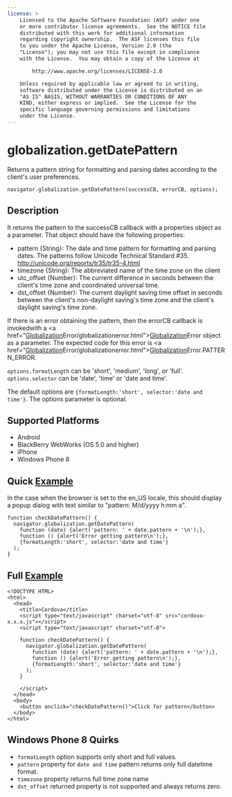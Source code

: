 ```yaml
---
license: >
    Licensed to the Apache Software Foundation (ASF) under one
    or more contributor license agreements.  See the NOTICE file
    distributed with this work for additional information
    regarding copyright ownership.  The ASF licenses this file
    to you under the Apache License, Version 2.0 (the
    "License"); you may not use this file except in compliance
    with the License.  You may obtain a copy of the License at

        http://www.apache.org/licenses/LICENSE-2.0

    Unless required by applicable law or agreed to in writing,
    software distributed under the License is distributed on an
    "AS IS" BASIS, WITHOUT WARRANTIES OR CONDITIONS OF ANY
    KIND, either express or implied.  See the License for the
    specific language governing permissions and limitations
    under the License.
---
```


globalization.getDatePattern
===========

Returns a pattern string for formatting and parsing dates according to the client's user preferences.

    navigator.globalization.getDatePattern(successCB, errorCB, options);
    
Description
-----------

It returns the pattern to the successCB callback with a properties object as a parameter. That object should have the following properties:

- pattern {String}: The date and time pattern for formatting and parsing dates.  The patterns follow Unicode Technical Standard #35. <http://unicode.org/reports/tr35/tr35-4.html>
- timezone {String}: The abbreviated name of the time zone on the client
- utc\_offset {Number}: The current difference in seconds between the client's time zone and coordinated universal time.
- dst\_offset {Number}: The current daylight saving time offset in seconds between the client's non-daylight saving's time zone and the client's daylight saving's time zone.

If there is an error obtaining the pattern, then the errorCB callback is invokedwith a <a href="<a href="globalization.html">Globalization</a>Error/globalizationerror.html"><a href="globalization.html">Globalization</a>Error</a> object as a parameter. The expected code for this error is <a href="<a href="globalization.html">Globalization</a>Error/globalizationerror.html"><a href="globalization.html">Globalization</a>Error</a>.PATTERN\_ERROR.

`options.formatLength` can be 'short', 'medium', 'long', or 'full'.
`options.selector` can be 'date', 'time' or 'date and time'.

The default options are `{formatLength:'short', selector:'date and time'}`.
The options parameter is optional.

Supported Platforms
-------------------

- Android
- BlackBerry WebWorks (OS 5.0 and higher)
- iPhone
- Windows Phone 8

Quick <a href="../storage/storage.opendatabase.html">Example</a>
-------------

In the case when the browser is set to the en\_US locale, this should display a popup dialog with text similar to "pattern: M/d/yyyy h:mm a".

    function checkDatePattern() {
      navigator.globalization.getDatePattern(
        function (date) {alert('pattern: ' + date.pattern + '\n');},
        function () {alert('Error getting pattern\n');},
        {formatLength:'short', selector:'date and time'}
      );
    }

Full <a href="../storage/storage.opendatabase.html">Example</a>
------------

    <!DOCTYPE HTML>
    <html>
      <head>
        <title>Cordova</title>
        <script type="text/javascript" charset="utf-8" src="cordova-x.x.x.js"></script>
        <script type="text/javascript" charset="utf-8">
                      
        function checkDatePattern() {
          navigator.globalization.getDatePattern(
            function (date) {alert('pattern: ' + date.pattern + '\n');},
            function () {alert('Error getting pattern\n');},
            {formatLength:'short', selector:'date and time'}
          );
        }

        </script>
      </head>
      <body>
        <button onclick="checkDatePattern()">Click for pattern</button>
      </body>
    </html>

Windows Phone 8 Quirks
--------------

- `formatLength` option supports only short and full values.
- `pattern` property for `date and time` pattern returns only full datetime format.
- `timezone` property returns full time zone name
- `dst_offset` returned property is not supported and always returns zero.

